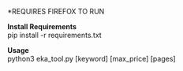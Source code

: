 *REQUIRES FIREFOX TO RUN

**Install Requirements**<br>
pip install -r requirements.txt

**Usage**<br>
python3 eka_tool.py [keyword] [max_price] [pages]
